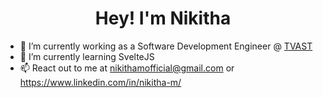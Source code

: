 <h1 align="center">Hey! I'm Nikitha</h1>

- 👀 I’m currently working as a Software Development Engineer @ <a href="https://github.com/tvast-it-solutions">TVAST</a>
- 🌱 I’m currently learning SvelteJS
- 📫 React out to me at nikithamofficial@gmail.com or https://www.linkedin.com/in/nikitha-m/

<!---
NikithaM26/NikithaM26 is a ✨ special ✨ repository because its `README.md` (this file) appears on your GitHub profile.
You can click the Preview link to take a look at your changes.
--->
